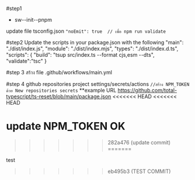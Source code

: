 #step1

-   sw--init--pnpm

update file tsconfig.json
`"noEmit": true  // เพื่อ npm run validate`

#step2
Update the scripts in your package.json with the following
"main": "./dist/index.js",
"module": "./dist/index.mjs",
"types": "./dist/index.d.ts",
"scripts": {
"build": "tsup src/index.ts --format cjs,esm --dts",
"validate":"tsc"
}

#step 3
สร้าง file .github/workflows/main.yml

#step 4
github repositories project settings/secrets/actions
`//สร้าง NPM_TOKEN ด้วย New repositories secrets`
\*\*example URL https://github.com/total-typescript/ts-reset/blob/main/package.json
<<<<<<< HEAD
<<<<<<< HEAD

update NPM_TOKEN OK
=======
>>>>>>> 282a476 (update commit)
=======

test
>>>>>>> eb495b3 (TEST COMMIT)
